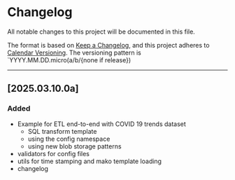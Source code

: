 # Changelog

All notable changes to this project will be documented in this file.

The format is based on [Keep a Changelog](https://keepachangelog.com/en/1.1.0/),
and this project adheres to [Calendar Versioning](https://calver.org/).
The versioning pattern is `YYYY.MM.DD.micro(a/b/{none if release})

---


## [2025.03.10.0a]

### Added

- Example for ETL end-to-end with COVID 19 trends dataset
  - SQL transform template
  - using the config namespace
  - using new blob storage patterns
- validators for config files
- utils for time stamping and mako template loading
- changelog
